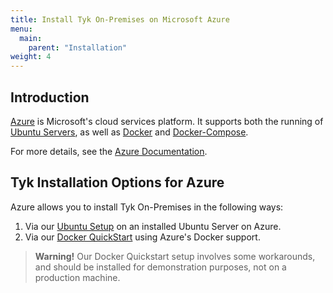 ```yaml
---
title: Install Tyk On-Premises on Microsoft Azure
menu:
  main:
    parent: "Installation"
weight: 4 
---
```


## Introduction
[Azure](https://azure.microsoft.com/en-us/overview/what-is-azure/) is Microsoft's cloud services platform. It supports both the running of [Ubuntu Servers](https://azuremarketplace.microsoft.com/en-us/marketplace/apps/Canonical.UbuntuServer?tab=Overview), as well as [Docker](https://www.docker.com/docker-azure) and [Docker-Compose](https://docs.microsoft.com/en-us/azure/virtual-machines/linux/docker-compose-quickstart).

For more details, see the [Azure Documentation](https://docs.microsoft.com/en-us/azure/).

## <a name="tyk-options"></a>Tyk Installation Options for Azure 

Azure allows you to install Tyk On-Premises in the following ways:

1. Via our [Ubuntu Setup](http://localhost:1313/docs/get-started/with-tyk-on-premise/installation/on-ubuntu/) on an installed Ubuntu Server on Azure.
2. Via our [Docker QuickStart](http://localhost:1313/docs/get-started/with-tyk-on-premise/installation/docker/) using Azure's Docker support.

> **Warning!** Our Docker Quickstart setup involves some workarounds, and should be installed for demonstration purposes, not on a production machine.



